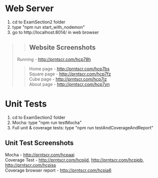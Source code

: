 # Web Server
1) cd to ExamSection2 folder
2) type "npm run start_with_nodemon"
3) go to http://localhost:8014/ in web browser

>>## Website Screenshots
>Running - http://prntscr.com/hcp78h <br />
>>Home page - http://prntscr.com/hcp7bs <br />
>>Square page - http://prntscr.com/hcp7fz <br />
>>Cube page - http://prntscr.com/hcp7iz <br />
>>About page - http://prntscr.com/hcp7yn

# Unit Tests
1) cd to ExamSection2 folder
2) Mocha: type "npm run testMocha"
3) Full unit & coverage tests: type "npm run testAndCoverageAndReport"

## Unit Test Screenshots
Mocha - http://prntscr.com/hcpaai <br />
Coverage Test - http://prntscr.com/hcpijd, http://prntscr.com/hcpipb, http://prntscr.com/hcpiss <br />Coverage browser report - http://prntscr.com/hcpia6

